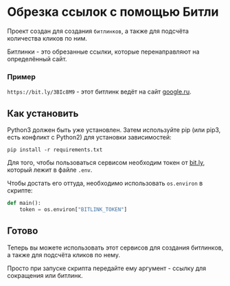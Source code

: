 # Обрезка ссылок с помощью Битли
Проект создан для создания `битлинков`, а также для подсчёта количества кликов по ним.

Битлинки - это обрезанные ссылки, которые перенаправляют на определённый сайт.
### Пример
`https://bit.ly/3BIc8M9` - этот битлинк ведёт на сайт [google.ru](https://www.google.com/).

## Как установить

Python3 должен быть уже установлен. Затем используйте pip (или pip3, есть конфликт с Python2) для установки зависимостей:

    pip install -r requirements.txt

Для того, чтобы пользоваться сервисом необходим токен от [bit.ly](https://app.bitly.com/), который лежит в файле `.env`.

Чтобы достать его оттуда, необходимо использовать `os.environ` в скрипте:
```python
def main():
    token = os.environ["BITLINK_TOKEN"]
```

## Готово
Теперь вы можете использовать этот сервисов для создания битлинков,
а также для подсчёта кликов по нему.

Просто при запуске скрипта передайте ему аргумент - ссылку для сокращения или битлинк.
